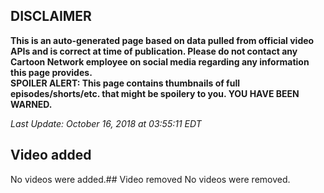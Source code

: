 ## DISCLAIMER
**This is an auto-generated page based on data pulled from official video APIs and is correct at time of publication. Please do not contact any Cartoon Network employee on social media regarding any information this page provides.**  
**SPOILER ALERT: This page contains thumbnails of full episodes/shorts/etc. that might be spoilery to you. YOU HAVE BEEN WARNED.**

_Last Update: October 16, 2018 at 03:55:11 EDT_
## Video added
No videos were added.## Video removed
No videos were removed.